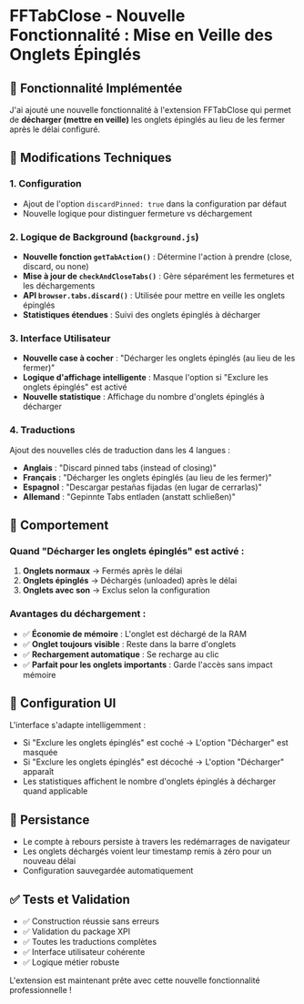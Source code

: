 # FFTabClose - Nouvelle Fonctionnalité : Mise en Veille des Onglets Épinglés

## 🎉 Fonctionnalité Implémentée

J'ai ajouté une nouvelle fonctionnalité à l'extension FFTabClose qui permet de **décharger (mettre en veille)** les onglets épinglés au lieu de les fermer après le délai configuré.

## 🔧 Modifications Techniques

### 1. Configuration
- Ajout de l'option `discardPinned: true` dans la configuration par défaut
- Nouvelle logique pour distinguer fermeture vs déchargement

### 2. Logique de Background (`background.js`)
- **Nouvelle fonction `getTabAction()`** : Détermine l'action à prendre (close, discard, ou none)
- **Mise à jour de `checkAndCloseTabs()`** : Gère séparément les fermetures et les déchargements
- **API `browser.tabs.discard()`** : Utilisée pour mettre en veille les onglets épinglés
- **Statistiques étendues** : Suivi des onglets épinglés à décharger

### 3. Interface Utilisateur
- **Nouvelle case à cocher** : "Décharger les onglets épinglés (au lieu de les fermer)"
- **Logique d'affichage intelligente** : Masque l'option si "Exclure les onglets épinglés" est activé
- **Nouvelle statistique** : Affichage du nombre d'onglets épinglés à décharger

### 4. Traductions
Ajout des nouvelles clés de traduction dans les 4 langues :
- **Anglais** : "Discard pinned tabs (instead of closing)"
- **Français** : "Décharger les onglets épinglés (au lieu de les fermer)"
- **Espagnol** : "Descargar pestañas fijadas (en lugar de cerrarlas)"
- **Allemand** : "Gepinnte Tabs entladen (anstatt schließen)"

## 🚀 Comportement

### Quand "Décharger les onglets épinglés" est activé :
1. **Onglets normaux** → Fermés après le délai
2. **Onglets épinglés** → Déchargés (unloaded) après le délai
3. **Onglets avec son** → Exclus selon la configuration

### Avantages du déchargement :
- ✅ **Économie de mémoire** : L'onglet est déchargé de la RAM
- ✅ **Onglet toujours visible** : Reste dans la barre d'onglets
- ✅ **Rechargement automatique** : Se recharge au clic
- ✅ **Parfait pour les onglets importants** : Garde l'accès sans impact mémoire

## 📝 Configuration UI

L'interface s'adapte intelligemment :
- Si "Exclure les onglets épinglés" est coché → L'option "Décharger" est masquée
- Si "Exclure les onglets épinglés" est décoché → L'option "Décharger" apparaît
- Les statistiques affichent le nombre d'onglets épinglés à décharger quand applicable

## 🔄 Persistance

- Le compte à rebours persiste à travers les redémarrages de navigateur
- Les onglets déchargés voient leur timestamp remis à zéro pour un nouveau délai
- Configuration sauvegardée automatiquement

## ✅ Tests et Validation

- ✅ Construction réussie sans erreurs
- ✅ Validation du package XPI
- ✅ Toutes les traductions complètes
- ✅ Interface utilisateur cohérente
- ✅ Logique métier robuste

L'extension est maintenant prête avec cette nouvelle fonctionnalité professionnelle !
